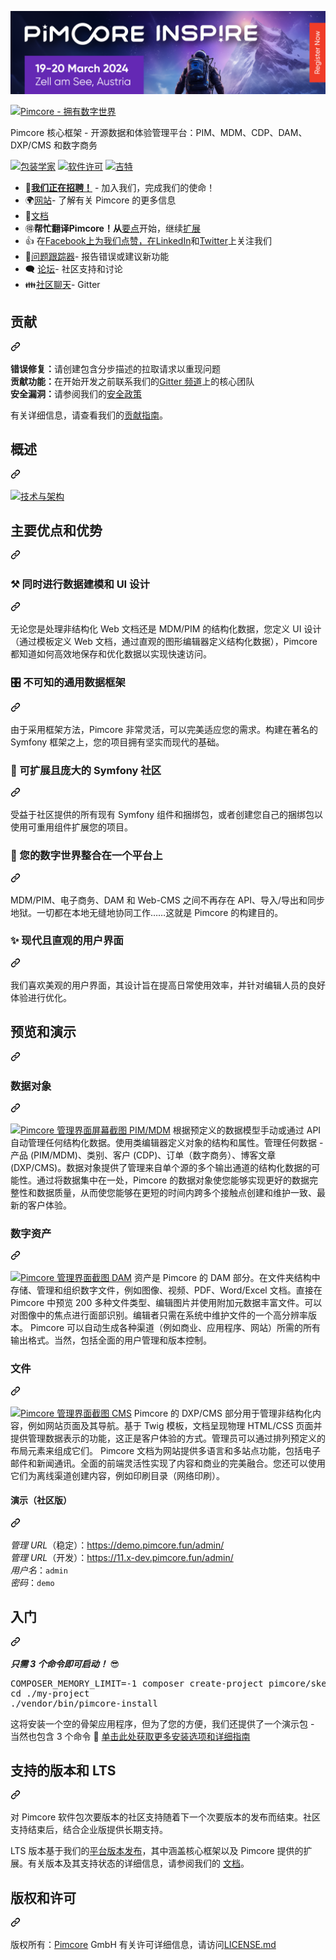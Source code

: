 <div class="Box-sc-g0xbh4-0 bJMeLZ js-snippet-clipboard-copy-unpositioned" data-hpc="true"><article class="markdown-body entry-content container-lg" itemprop="text"><p dir="auto"><a href="https://pimcore.com/en/resources/events/inspire-2024" rel="nofollow"><img src="https://github.com/pimcore/pimcore/raw/11.x/.github/inspire-2024.png" alt="Pimcore Inspire 2024 - Pimcore 开发者必参加的会议！" style="max-width: 100%;"></a></p>
<p dir="auto"><a target="_blank" rel="noopener noreferrer" href="https://github.com/pimcore/pimcore/blob/11.x/doc/img/logo-readme.svg"><img src="https://github.com/pimcore/pimcore/raw/11.x/doc/img/logo-readme.svg" alt="Pimcore - 拥有数字世界" style="max-width: 100%;"></a></p>
<p dir="auto"><font style="vertical-align: inherit;"><font style="vertical-align: inherit;">Pimcore 核心框架 - 开源数据和体验管理平台：PIM、MDM、CDP、DAM、DXP/CMS 和数字商务</font></font></p>
<p dir="auto"><a href="https://packagist.org/packages/pimcore/pimcore" rel="nofollow"><img src="https://camo.githubusercontent.com/20a5097f4a9e0e734dd85db65866b2c6f494ca000f7291304ad8e2f5182fea64/68747470733a2f2f696d672e736869656c64732e696f2f7061636b61676973742f762f70696d636f72652f70696d636f72652e737667" alt="包装学家" data-canonical-src="https://img.shields.io/packagist/v/pimcore/pimcore.svg" style="max-width: 100%;"></a>
<a href="/pimcore/pimcore/blob/11.x/LICENSE.md"><img src="https://camo.githubusercontent.com/197643ce3c8c58e905549a37785c1c79392f7a92bc4370e1724fbb0ea6040baa/68747470733a2f2f696d672e736869656c64732e696f2f62616467652f6c6963656e73652d47504c76332d627269676874677265656e2e7376673f7374796c653d666c6174" alt="软件许可" data-canonical-src="https://img.shields.io/badge/license-GPLv3-brightgreen.svg?style=flat" style="max-width: 100%;"></a>
<a href="https://gitter.im/pimcore/pimcore" rel="nofollow"><img src="https://camo.githubusercontent.com/da63fd54f42ba73e5300f2ec9dbedb81feb3704f799b218e74350492c9fb0796/68747470733a2f2f696d672e736869656c64732e696f2f62616467652f6769747465722d6a6f696e253230636861742d627269676874677265656e2e7376673f7374796c653d666c6174" alt="吉特" data-canonical-src="https://img.shields.io/badge/gitter-join%20chat-brightgreen.svg?style=flat" style="max-width: 100%;"></a></p>
<ul dir="auto">
<li><font style="vertical-align: inherit;"><font style="vertical-align: inherit;">📢</font></font><strong><a href="https://pimcore.com/en/careers?utm_source=github&amp;utm_medium=readme-pimcore-pimcore&amp;utm_campaign=careers" rel="nofollow"><font style="vertical-align: inherit;"><font style="vertical-align: inherit;">我们正在招聘！</font></font></a></strong><font style="vertical-align: inherit;"><font style="vertical-align: inherit;"> - 加入我们，完成我们的使命！</font></font></li>
<li><font style="vertical-align: inherit;"><font style="vertical-align: inherit;">🌍</font></font><a href="https://pimcore.com/" rel="nofollow"><font style="vertical-align: inherit;"><font style="vertical-align: inherit;">网站</font></font></a><font style="vertical-align: inherit;"><font style="vertical-align: inherit;">- 了解有关 Pimcore 的更多信息</font></font></li>
<li><font style="vertical-align: inherit;"><font style="vertical-align: inherit;">📖</font></font><a href="https://pimcore.com/docs/" rel="nofollow"><font style="vertical-align: inherit;"><font style="vertical-align: inherit;">文档</font></font></a></li>
<li><font style="vertical-align: inherit;"><font style="vertical-align: inherit;">🉐</font></font><strong><font style="vertical-align: inherit;"><font style="vertical-align: inherit;">帮忙翻译Pimcore！从</font></font></strong><font style="vertical-align: inherit;"></font><a href="https://poeditor.com/join/project/VWmZyvFVMH" rel="nofollow"><font style="vertical-align: inherit;"><font style="vertical-align: inherit;">要点</font></font></a><font style="vertical-align: inherit;"><font style="vertical-align: inherit;">开始</font><font style="vertical-align: inherit;">，继续</font></font><a href="https://poeditor.com/join/project/XliCYYgILb" rel="nofollow"><font style="vertical-align: inherit;"><font style="vertical-align: inherit;">扩展</font></font></a></li>
<li><font style="vertical-align: inherit;"><font style="vertical-align: inherit;">👍 在</font></font><a href="https://www.facebook.com/pimcore" rel="nofollow"><font style="vertical-align: inherit;"><font style="vertical-align: inherit;">Facebook上为我们点赞，在</font></font></a><font style="vertical-align: inherit;"></font><a href="https://www.linkedin.com/company/3505853/" rel="nofollow"><font style="vertical-align: inherit;"><font style="vertical-align: inherit;">LinkedIn</font></font></a><font style="vertical-align: inherit;"><font style="vertical-align: inherit;">和</font><a href="https://twitter.com/pimcore" rel="nofollow"><font style="vertical-align: inherit;">Twitter</font></a><font style="vertical-align: inherit;">上关注我们</font></font><a href="https://twitter.com/pimcore" rel="nofollow"><font style="vertical-align: inherit;"></font></a></li>
<li><font style="vertical-align: inherit;"><font style="vertical-align: inherit;">🐞</font></font><a href="https://github.com/pimcore/pimcore/issues"><font style="vertical-align: inherit;"><font style="vertical-align: inherit;">问题跟踪器</font></font></a><font style="vertical-align: inherit;"><font style="vertical-align: inherit;">- 报告错误或建议新功能</font></font></li>
<li><font style="vertical-align: inherit;"><font style="vertical-align: inherit;">🗨  </font></font><a href="https://github.com/pimcore/pimcore/discussions"><font style="vertical-align: inherit;"><font style="vertical-align: inherit;">论坛</font></font></a><font style="vertical-align: inherit;"><font style="vertical-align: inherit;">- 社区支持和讨论</font></font></li>
<li><font style="vertical-align: inherit;"><font style="vertical-align: inherit;">👪</font></font><a href="https://gitter.im/pimcore/pimcore" rel="nofollow"><font style="vertical-align: inherit;"><font style="vertical-align: inherit;">社区聊天</font></font></a><font style="vertical-align: inherit;"><font style="vertical-align: inherit;">- Gitter</font></font></li>
</ul>
<div class="markdown-heading" dir="auto"><h2 tabindex="-1" class="heading-element" dir="auto"><font style="vertical-align: inherit;"><font style="vertical-align: inherit;">贡献</font></font></h2><a id="user-content-contribute" class="anchor" aria-label="永久链接：贡献" href="#contribute"><svg class="octicon octicon-link" viewBox="0 0 16 16" version="1.1" width="16" height="16" aria-hidden="true"><path d="m7.775 3.275 1.25-1.25a3.5 3.5 0 1 1 4.95 4.95l-2.5 2.5a3.5 3.5 0 0 1-4.95 0 .751.751 0 0 1 .018-1.042.751.751 0 0 1 1.042-.018 1.998 1.998 0 0 0 2.83 0l2.5-2.5a2.002 2.002 0 0 0-2.83-2.83l-1.25 1.25a.751.751 0 0 1-1.042-.018.751.751 0 0 1-.018-1.042Zm-4.69 9.64a1.998 1.998 0 0 0 2.83 0l1.25-1.25a.751.751 0 0 1 1.042.018.751.751 0 0 1 .018 1.042l-1.25 1.25a3.5 3.5 0 1 1-4.95-4.95l2.5-2.5a3.5 3.5 0 0 1 4.95 0 .751.751 0 0 1-.018 1.042.751.751 0 0 1-1.042.018 1.998 1.998 0 0 0-2.83 0l-2.5 2.5a1.998 1.998 0 0 0 0 2.83Z"></path></svg></a></div>
<p dir="auto"><strong><font style="vertical-align: inherit;"><font style="vertical-align: inherit;">错误修复：</font></font></strong><font style="vertical-align: inherit;"><font style="vertical-align: inherit;">请创建包含分步描述的拉取请求以重现问题</font></font><br>
<strong><font style="vertical-align: inherit;"><font style="vertical-align: inherit;">贡献功能：</font></font></strong><font style="vertical-align: inherit;"><font style="vertical-align: inherit;">在开始开发之前联系我们的</font></font><a href="https://gitter.im/pimcore/pimcore" rel="nofollow"><font style="vertical-align: inherit;"><font style="vertical-align: inherit;">Gitter 频道</font></font></a><font style="vertical-align: inherit;"><font style="vertical-align: inherit;">上的核心团队</font></font><br>
<strong><font style="vertical-align: inherit;"><font style="vertical-align: inherit;">安全漏洞：</font></font></strong><font style="vertical-align: inherit;"><font style="vertical-align: inherit;">请参阅我们的</font></font><a href="https://github.com/pimcore/pimcore/security/policy"><font style="vertical-align: inherit;"><font style="vertical-align: inherit;">安全政策</font></font></a></p>
<p dir="auto"><font style="vertical-align: inherit;"><font style="vertical-align: inherit;">有关详细信息，请查看我们的</font></font><a href="/pimcore/pimcore/blob/11.x/CONTRIBUTING.md"><font style="vertical-align: inherit;"><font style="vertical-align: inherit;">贡献指南</font></font></a><font style="vertical-align: inherit;"><font style="vertical-align: inherit;">。</font></font></p>
<div class="markdown-heading" dir="auto"><h2 tabindex="-1" class="heading-element" dir="auto"><font style="vertical-align: inherit;"><font style="vertical-align: inherit;">概述</font></font></h2><a id="user-content-overview" class="anchor" aria-label="永久链接：概述" href="#overview"><svg class="octicon octicon-link" viewBox="0 0 16 16" version="1.1" width="16" height="16" aria-hidden="true"><path d="m7.775 3.275 1.25-1.25a3.5 3.5 0 1 1 4.95 4.95l-2.5 2.5a3.5 3.5 0 0 1-4.95 0 .751.751 0 0 1 .018-1.042.751.751 0 0 1 1.042-.018 1.998 1.998 0 0 0 2.83 0l2.5-2.5a2.002 2.002 0 0 0-2.83-2.83l-1.25 1.25a.751.751 0 0 1-1.042-.018.751.751 0 0 1-.018-1.042Zm-4.69 9.64a1.998 1.998 0 0 0 2.83 0l1.25-1.25a.751.751 0 0 1 1.042.018.751.751 0 0 1 .018 1.042l-1.25 1.25a3.5 3.5 0 1 1-4.95-4.95l2.5-2.5a3.5 3.5 0 0 1 4.95 0 .751.751 0 0 1-.018 1.042.751.751 0 0 1-1.042.018 1.998 1.998 0 0 0-2.83 0l-2.5 2.5a1.998 1.998 0 0 0 0 2.83Z"></path></svg></a></div>
<p dir="auto"><a target="_blank" rel="noopener noreferrer" href="https://github.com/pimcore/pimcore/blob/11.x/doc/img/pimcore-technology-architecture.svg"><img src="https://github.com/pimcore/pimcore/raw/11.x/doc/img/pimcore-technology-architecture.svg" alt="技术与架构" style="max-width: 100%;"></a></p>
<div class="markdown-heading" dir="auto"><h2 tabindex="-1" class="heading-element" dir="auto"><font style="vertical-align: inherit;"><font style="vertical-align: inherit;">主要优点和优势</font></font></h2><a id="user-content-key-benefits-and-advantages" class="anchor" aria-label="永久链接：主要优点和优势" href="#key-benefits-and-advantages"><svg class="octicon octicon-link" viewBox="0 0 16 16" version="1.1" width="16" height="16" aria-hidden="true"><path d="m7.775 3.275 1.25-1.25a3.5 3.5 0 1 1 4.95 4.95l-2.5 2.5a3.5 3.5 0 0 1-4.95 0 .751.751 0 0 1 .018-1.042.751.751 0 0 1 1.042-.018 1.998 1.998 0 0 0 2.83 0l2.5-2.5a2.002 2.002 0 0 0-2.83-2.83l-1.25 1.25a.751.751 0 0 1-1.042-.018.751.751 0 0 1-.018-1.042Zm-4.69 9.64a1.998 1.998 0 0 0 2.83 0l1.25-1.25a.751.751 0 0 1 1.042.018.751.751 0 0 1 .018 1.042l-1.25 1.25a3.5 3.5 0 1 1-4.95-4.95l2.5-2.5a3.5 3.5 0 0 1 4.95 0 .751.751 0 0 1-.018 1.042.751.751 0 0 1-1.042.018 1.998 1.998 0 0 0-2.83 0l-2.5 2.5a1.998 1.998 0 0 0 0 2.83Z"></path></svg></a></div>
<div class="markdown-heading" dir="auto"><h3 tabindex="-1" class="heading-element" dir="auto"><font style="vertical-align: inherit;"><font style="vertical-align: inherit;">⚒ 同时进行数据建模和 UI 设计</font></font></h3><a id="user-content--data-modelling-and-ui-design-at-the-same-time" class="anchor" aria-label="永久链接：⚒ 同时进行数据建模和 UI 设计" href="#-data-modelling-and-ui-design-at-the-same-time"><svg class="octicon octicon-link" viewBox="0 0 16 16" version="1.1" width="16" height="16" aria-hidden="true"><path d="m7.775 3.275 1.25-1.25a3.5 3.5 0 1 1 4.95 4.95l-2.5 2.5a3.5 3.5 0 0 1-4.95 0 .751.751 0 0 1 .018-1.042.751.751 0 0 1 1.042-.018 1.998 1.998 0 0 0 2.83 0l2.5-2.5a2.002 2.002 0 0 0-2.83-2.83l-1.25 1.25a.751.751 0 0 1-1.042-.018.751.751 0 0 1-.018-1.042Zm-4.69 9.64a1.998 1.998 0 0 0 2.83 0l1.25-1.25a.751.751 0 0 1 1.042.018.751.751 0 0 1 .018 1.042l-1.25 1.25a3.5 3.5 0 1 1-4.95-4.95l2.5-2.5a3.5 3.5 0 0 1 4.95 0 .751.751 0 0 1-.018 1.042.751.751 0 0 1-1.042.018 1.998 1.998 0 0 0-2.83 0l-2.5 2.5a1.998 1.998 0 0 0 0 2.83Z"></path></svg></a></div>
<p dir="auto"><font style="vertical-align: inherit;"><font style="vertical-align: inherit;">无论您是处理非结构化 Web 文档还是 MDM/PIM 的结构化数据，您定义 UI 设计（通过模板定义 Web 文档，通过直观的图形编辑器定义结构化数据），Pimcore 都知道如何高效地保存和优化数据以实现快速访问。</font></font></p>
<div class="markdown-heading" dir="auto"><h3 tabindex="-1" class="heading-element" dir="auto"><font style="vertical-align: inherit;"><font style="vertical-align: inherit;">🎛 不可知的通用数据框架</font></font></h3><a id="user-content--agnostic-and-universal-framework-for-your-data" class="anchor" aria-label="永久链接：🎛 数据的不可知论和通用框架" href="#-agnostic-and-universal-framework-for-your-data"><svg class="octicon octicon-link" viewBox="0 0 16 16" version="1.1" width="16" height="16" aria-hidden="true"><path d="m7.775 3.275 1.25-1.25a3.5 3.5 0 1 1 4.95 4.95l-2.5 2.5a3.5 3.5 0 0 1-4.95 0 .751.751 0 0 1 .018-1.042.751.751 0 0 1 1.042-.018 1.998 1.998 0 0 0 2.83 0l2.5-2.5a2.002 2.002 0 0 0-2.83-2.83l-1.25 1.25a.751.751 0 0 1-1.042-.018.751.751 0 0 1-.018-1.042Zm-4.69 9.64a1.998 1.998 0 0 0 2.83 0l1.25-1.25a.751.751 0 0 1 1.042.018.751.751 0 0 1 .018 1.042l-1.25 1.25a3.5 3.5 0 1 1-4.95-4.95l2.5-2.5a3.5 3.5 0 0 1 4.95 0 .751.751 0 0 1-.018 1.042.751.751 0 0 1-1.042.018 1.998 1.998 0 0 0-2.83 0l-2.5 2.5a1.998 1.998 0 0 0 0 2.83Z"></path></svg></a></div>
<p dir="auto"><font style="vertical-align: inherit;"><font style="vertical-align: inherit;">由于采用框架方法，Pimcore 非常灵活，可以完美适应您的需求。构建在著名的 Symfony 框架之上，您的项目拥有坚实而现代的基础。</font></font></p>
<div class="markdown-heading" dir="auto"><h3 tabindex="-1" class="heading-element" dir="auto"><font style="vertical-align: inherit;"><font style="vertical-align: inherit;">🚀 可扩展且庞大的 Symfony 社区</font></font></h3><a id="user-content--extensible-and-huge-symfony-community" class="anchor" aria-label="永久链接：🚀 可扩展且庞大的 Symfony 社区" href="#-extensible-and-huge-symfony-community"><svg class="octicon octicon-link" viewBox="0 0 16 16" version="1.1" width="16" height="16" aria-hidden="true"><path d="m7.775 3.275 1.25-1.25a3.5 3.5 0 1 1 4.95 4.95l-2.5 2.5a3.5 3.5 0 0 1-4.95 0 .751.751 0 0 1 .018-1.042.751.751 0 0 1 1.042-.018 1.998 1.998 0 0 0 2.83 0l2.5-2.5a2.002 2.002 0 0 0-2.83-2.83l-1.25 1.25a.751.751 0 0 1-1.042-.018.751.751 0 0 1-.018-1.042Zm-4.69 9.64a1.998 1.998 0 0 0 2.83 0l1.25-1.25a.751.751 0 0 1 1.042.018.751.751 0 0 1 .018 1.042l-1.25 1.25a3.5 3.5 0 1 1-4.95-4.95l2.5-2.5a3.5 3.5 0 0 1 4.95 0 .751.751 0 0 1-.018 1.042.751.751 0 0 1-1.042.018 1.998 1.998 0 0 0-2.83 0l-2.5 2.5a1.998 1.998 0 0 0 0 2.83Z"></path></svg></a></div>
<p dir="auto"><font style="vertical-align: inherit;"><font style="vertical-align: inherit;">受益于社区提供的所有现有 Symfony 组件和捆绑包，或者创建您自己的捆绑包以使用可重用组件扩展您的项目。</font></font></p>
<div class="markdown-heading" dir="auto"><h3 tabindex="-1" class="heading-element" dir="auto"><font style="vertical-align: inherit;"><font style="vertical-align: inherit;">💎 您的数字世界整合在一个平台上</font></font></h3><a id="user-content--your-digital-world-consolidated-in-one-platform" class="anchor" aria-label="永久链接：💎 您的数字世界整合在一个平台上" href="#-your-digital-world-consolidated-in-one-platform"><svg class="octicon octicon-link" viewBox="0 0 16 16" version="1.1" width="16" height="16" aria-hidden="true"><path d="m7.775 3.275 1.25-1.25a3.5 3.5 0 1 1 4.95 4.95l-2.5 2.5a3.5 3.5 0 0 1-4.95 0 .751.751 0 0 1 .018-1.042.751.751 0 0 1 1.042-.018 1.998 1.998 0 0 0 2.83 0l2.5-2.5a2.002 2.002 0 0 0-2.83-2.83l-1.25 1.25a.751.751 0 0 1-1.042-.018.751.751 0 0 1-.018-1.042Zm-4.69 9.64a1.998 1.998 0 0 0 2.83 0l1.25-1.25a.751.751 0 0 1 1.042.018.751.751 0 0 1 .018 1.042l-1.25 1.25a3.5 3.5 0 1 1-4.95-4.95l2.5-2.5a3.5 3.5 0 0 1 4.95 0 .751.751 0 0 1-.018 1.042.751.751 0 0 1-1.042.018 1.998 1.998 0 0 0-2.83 0l-2.5 2.5a1.998 1.998 0 0 0 0 2.83Z"></path></svg></a></div>
<p dir="auto"><font style="vertical-align: inherit;"><font style="vertical-align: inherit;">MDM/PIM、电子商务、DAM 和 Web-CMS 之间不再存在 API、导入/导出和同步地狱。一切都在本地无缝地协同工作……这就是 Pimcore 的构建目的。</font></font></p>
<div class="markdown-heading" dir="auto"><h3 tabindex="-1" class="heading-element" dir="auto"><font style="vertical-align: inherit;"><font style="vertical-align: inherit;">✨️ 现代且直观的用户界面</font></font></h3><a id="user-content-️-modern-and-intuitive-ui" class="anchor" aria-label="永久链接：✨️ 现代且直观的用户界面" href="#️-modern-and-intuitive-ui"><svg class="octicon octicon-link" viewBox="0 0 16 16" version="1.1" width="16" height="16" aria-hidden="true"><path d="m7.775 3.275 1.25-1.25a3.5 3.5 0 1 1 4.95 4.95l-2.5 2.5a3.5 3.5 0 0 1-4.95 0 .751.751 0 0 1 .018-1.042.751.751 0 0 1 1.042-.018 1.998 1.998 0 0 0 2.83 0l2.5-2.5a2.002 2.002 0 0 0-2.83-2.83l-1.25 1.25a.751.751 0 0 1-1.042-.018.751.751 0 0 1-.018-1.042Zm-4.69 9.64a1.998 1.998 0 0 0 2.83 0l1.25-1.25a.751.751 0 0 1 1.042.018.751.751 0 0 1 .018 1.042l-1.25 1.25a3.5 3.5 0 1 1-4.95-4.95l2.5-2.5a3.5 3.5 0 0 1 4.95 0 .751.751 0 0 1-.018 1.042.751.751 0 0 1-1.042.018 1.998 1.998 0 0 0-2.83 0l-2.5 2.5a1.998 1.998 0 0 0 0 2.83Z"></path></svg></a></div>
<p dir="auto"><font style="vertical-align: inherit;"><font style="vertical-align: inherit;">我们喜欢美观的用户界面，其设计旨在提高日常使用效率，并针对编辑人员的良好体验进行优化。</font></font></p>
<div class="markdown-heading" dir="auto"><h2 tabindex="-1" class="heading-element" dir="auto"><font style="vertical-align: inherit;"><font style="vertical-align: inherit;">预览和演示</font></font></h2><a id="user-content-preview-and-demo" class="anchor" aria-label="永久链接：预览和演示" href="#preview-and-demo"><svg class="octicon octicon-link" viewBox="0 0 16 16" version="1.1" width="16" height="16" aria-hidden="true"><path d="m7.775 3.275 1.25-1.25a3.5 3.5 0 1 1 4.95 4.95l-2.5 2.5a3.5 3.5 0 0 1-4.95 0 .751.751 0 0 1 .018-1.042.751.751 0 0 1 1.042-.018 1.998 1.998 0 0 0 2.83 0l2.5-2.5a2.002 2.002 0 0 0-2.83-2.83l-1.25 1.25a.751.751 0 0 1-1.042-.018.751.751 0 0 1-.018-1.042Zm-4.69 9.64a1.998 1.998 0 0 0 2.83 0l1.25-1.25a.751.751 0 0 1 1.042.018.751.751 0 0 1 .018 1.042l-1.25 1.25a3.5 3.5 0 1 1-4.95-4.95l2.5-2.5a3.5 3.5 0 0 1 4.95 0 .751.751 0 0 1-.018 1.042.751.751 0 0 1-1.042.018 1.998 1.998 0 0 0-2.83 0l-2.5 2.5a1.998 1.998 0 0 0 0 2.83Z"></path></svg></a></div>
<div class="markdown-heading" dir="auto"><h3 tabindex="-1" class="heading-element" dir="auto"><font style="vertical-align: inherit;"><font style="vertical-align: inherit;">数据对象</font></font></h3><a id="user-content-data-objects" class="anchor" aria-label="永久链接：数据对象" href="#data-objects"><svg class="octicon octicon-link" viewBox="0 0 16 16" version="1.1" width="16" height="16" aria-hidden="true"><path d="m7.775 3.275 1.25-1.25a3.5 3.5 0 1 1 4.95 4.95l-2.5 2.5a3.5 3.5 0 0 1-4.95 0 .751.751 0 0 1 .018-1.042.751.751 0 0 1 1.042-.018 1.998 1.998 0 0 0 2.83 0l2.5-2.5a2.002 2.002 0 0 0-2.83-2.83l-1.25 1.25a.751.751 0 0 1-1.042-.018.751.751 0 0 1-.018-1.042Zm-4.69 9.64a1.998 1.998 0 0 0 2.83 0l1.25-1.25a.751.751 0 0 1 1.042.018.751.751 0 0 1 .018 1.042l-1.25 1.25a3.5 3.5 0 1 1-4.95-4.95l2.5-2.5a3.5 3.5 0 0 1 4.95 0 .751.751 0 0 1-.018 1.042.751.751 0 0 1-1.042.018 1.998 1.998 0 0 0-2.83 0l-2.5 2.5a1.998 1.998 0 0 0 0 2.83Z"></path></svg></a></div>
<p dir="auto"><a target="_blank" rel="noopener noreferrer" href="/pimcore/pimcore/blob/11.x/doc/img/pimcore-screenshot-3.png"><img src="/pimcore/pimcore/raw/11.x/doc/img/pimcore-screenshot-3.png" alt="Pimcore 管理界面屏幕截图 PIM/MDM" style="max-width: 100%;"></a><font style="vertical-align: inherit;"><font style="vertical-align: inherit;">
根据预定义的数据模型手动或通过 API 自动管理任何结构化数据。使用类编辑器定义对象的结构和属性。管理任何数据 - 产品 (PIM/MDM)、类别、客户 (CDP)、订单（数字商务）、博客文章 (DXP/CMS)。数据对象提供了管理来自单个源的多个输出通道的结构化数据的可能性。通过将数据集中在一处，Pimcore 的数据对象使您能够实现更好的数据完整性和数据质量，从而使您能够在更短的时间内跨多个接触点创建和维护一致、最新的客户体验。</font></font></p>
<div class="markdown-heading" dir="auto"><h3 tabindex="-1" class="heading-element" dir="auto"><font style="vertical-align: inherit;"><font style="vertical-align: inherit;">数字资产</font></font></h3><a id="user-content-digital-assets" class="anchor" aria-label="永久链接：数字资产" href="#digital-assets"><svg class="octicon octicon-link" viewBox="0 0 16 16" version="1.1" width="16" height="16" aria-hidden="true"><path d="m7.775 3.275 1.25-1.25a3.5 3.5 0 1 1 4.95 4.95l-2.5 2.5a3.5 3.5 0 0 1-4.95 0 .751.751 0 0 1 .018-1.042.751.751 0 0 1 1.042-.018 1.998 1.998 0 0 0 2.83 0l2.5-2.5a2.002 2.002 0 0 0-2.83-2.83l-1.25 1.25a.751.751 0 0 1-1.042-.018.751.751 0 0 1-.018-1.042Zm-4.69 9.64a1.998 1.998 0 0 0 2.83 0l1.25-1.25a.751.751 0 0 1 1.042.018.751.751 0 0 1 .018 1.042l-1.25 1.25a3.5 3.5 0 1 1-4.95-4.95l2.5-2.5a3.5 3.5 0 0 1 4.95 0 .751.751 0 0 1-.018 1.042.751.751 0 0 1-1.042.018 1.998 1.998 0 0 0-2.83 0l-2.5 2.5a1.998 1.998 0 0 0 0 2.83Z"></path></svg></a></div>
<p dir="auto"><a target="_blank" rel="noopener noreferrer" href="https://github.com/pimcore/pimcore/blob/11.x/doc/img/pimcore-screenshot-2.png"><img src="https://github.com/pimcore/pimcore/raw/11.x/doc/img/pimcore-screenshot-2.png" alt="Pimcore 管理界面截图 DAM" style="max-width: 100%;"></a><font style="vertical-align: inherit;"><font style="vertical-align: inherit;">
资产是 Pimcore 的 DAM 部分。在文件夹结构中存储、管理和组织数字文件，例如图像、视频、PDF、Word/Excel 文档。直接在 Pimcore 中预览 200 多种文件类型、编辑图片并使用附加元数据丰富文件。可以对图像中的焦点进行面部识别。编辑者只需在系统中维护文件的一个高分辨率版本。 Pimcore 可以自动生成各种渠道（例如商业、应用程序、网站）所需的所有输出格式。当然，包括全面的用户管理和版本控制。</font></font></p>
<div class="markdown-heading" dir="auto"><h3 tabindex="-1" class="heading-element" dir="auto"><font style="vertical-align: inherit;"><font style="vertical-align: inherit;">文件</font></font></h3><a id="user-content-documents" class="anchor" aria-label="永久链接：文档" href="#documents"><svg class="octicon octicon-link" viewBox="0 0 16 16" version="1.1" width="16" height="16" aria-hidden="true"><path d="m7.775 3.275 1.25-1.25a3.5 3.5 0 1 1 4.95 4.95l-2.5 2.5a3.5 3.5 0 0 1-4.95 0 .751.751 0 0 1 .018-1.042.751.751 0 0 1 1.042-.018 1.998 1.998 0 0 0 2.83 0l2.5-2.5a2.002 2.002 0 0 0-2.83-2.83l-1.25 1.25a.751.751 0 0 1-1.042-.018.751.751 0 0 1-.018-1.042Zm-4.69 9.64a1.998 1.998 0 0 0 2.83 0l1.25-1.25a.751.751 0 0 1 1.042.018.751.751 0 0 1 .018 1.042l-1.25 1.25a3.5 3.5 0 1 1-4.95-4.95l2.5-2.5a3.5 3.5 0 0 1 4.95 0 .751.751 0 0 1-.018 1.042.751.751 0 0 1-1.042.018 1.998 1.998 0 0 0-2.83 0l-2.5 2.5a1.998 1.998 0 0 0 0 2.83Z"></path></svg></a></div>
<p dir="auto"><a target="_blank" rel="noopener noreferrer" href="https://github.com/pimcore/pimcore/blob/11.x/doc/img/pimcore-screenshot-1.png"><img src="https://github.com/pimcore/pimcore/raw/11.x/doc/img/pimcore-screenshot-1.png" alt="Pimcore 管理界面截图 CMS" style="max-width: 100%;"></a><font style="vertical-align: inherit;"><font style="vertical-align: inherit;">
Pimcore 的 DXP/CMS 部分用于管理非结构化内容，例如网站页面及其导航。基于 Twig 模板，文档呈现物理 HTML/CSS 页面并提供管理数据表示的功能，这正是客户体验的方式。管理员可以通过排列预定义的布局元素来组成它们。 Pimcore 文档为网站提供多语言和多站点功能，包括电子邮件和新闻通讯。全面的前端灵活性实现了内容和商业的完美融合。您还可以使用它们为离线渠道创建内容，例如印刷目录（网络印刷）。</font></font></p>
<div class="markdown-heading" dir="auto"><h4 tabindex="-1" class="heading-element" dir="auto"><font style="vertical-align: inherit;"><font style="vertical-align: inherit;">演示（社区版）</font></font></h4><a id="user-content-demo-community-edition" class="anchor" aria-label="永久链接：演示（社区版）" href="#demo-community-edition"><svg class="octicon octicon-link" viewBox="0 0 16 16" version="1.1" width="16" height="16" aria-hidden="true"><path d="m7.775 3.275 1.25-1.25a3.5 3.5 0 1 1 4.95 4.95l-2.5 2.5a3.5 3.5 0 0 1-4.95 0 .751.751 0 0 1 .018-1.042.751.751 0 0 1 1.042-.018 1.998 1.998 0 0 0 2.83 0l2.5-2.5a2.002 2.002 0 0 0-2.83-2.83l-1.25 1.25a.751.751 0 0 1-1.042-.018.751.751 0 0 1-.018-1.042Zm-4.69 9.64a1.998 1.998 0 0 0 2.83 0l1.25-1.25a.751.751 0 0 1 1.042.018.751.751 0 0 1 .018 1.042l-1.25 1.25a3.5 3.5 0 1 1-4.95-4.95l2.5-2.5a3.5 3.5 0 0 1 4.95 0 .751.751 0 0 1-.018 1.042.751.751 0 0 1-1.042.018 1.998 1.998 0 0 0-2.83 0l-2.5 2.5a1.998 1.998 0 0 0 0 2.83Z"></path></svg></a></div>
<p dir="auto"><em><font style="vertical-align: inherit;"><font style="vertical-align: inherit;">管理 URL</font></font></em><font style="vertical-align: inherit;"><font style="vertical-align: inherit;">（稳定）：</font></font><a href="https://demo.pimcore.fun/admin/" rel="nofollow"><font style="vertical-align: inherit;"><font style="vertical-align: inherit;">https://demo.pimcore.fun/admin/</font></font></a><br>
<em><font style="vertical-align: inherit;"><font style="vertical-align: inherit;">管理 URL</font></font></em><font style="vertical-align: inherit;"><font style="vertical-align: inherit;">（开发）：</font></font><a href="https://11.x-dev.pimcore.fun/admin/" rel="nofollow"><font style="vertical-align: inherit;"><font style="vertical-align: inherit;">https://11.x-dev.pimcore.fun/admin/</font></font></a><br>
<em><font style="vertical-align: inherit;"><font style="vertical-align: inherit;">用户名</font></font></em><font style="vertical-align: inherit;"><font style="vertical-align: inherit;">：</font></font><code>admin</code><br>
<em><font style="vertical-align: inherit;"><font style="vertical-align: inherit;">密码</font></font></em><font style="vertical-align: inherit;"><font style="vertical-align: inherit;">：</font></font><code>demo</code></p>
<div class="markdown-heading" dir="auto"><h2 tabindex="-1" class="heading-element" dir="auto"><font style="vertical-align: inherit;"><font style="vertical-align: inherit;">入门</font></font></h2><a id="user-content-getting-started" class="anchor" aria-label="永久链接：开始使用" href="#getting-started"><svg class="octicon octicon-link" viewBox="0 0 16 16" version="1.1" width="16" height="16" aria-hidden="true"><path d="m7.775 3.275 1.25-1.25a3.5 3.5 0 1 1 4.95 4.95l-2.5 2.5a3.5 3.5 0 0 1-4.95 0 .751.751 0 0 1 .018-1.042.751.751 0 0 1 1.042-.018 1.998 1.998 0 0 0 2.83 0l2.5-2.5a2.002 2.002 0 0 0-2.83-2.83l-1.25 1.25a.751.751 0 0 1-1.042-.018.751.751 0 0 1-.018-1.042Zm-4.69 9.64a1.998 1.998 0 0 0 2.83 0l1.25-1.25a.751.751 0 0 1 1.042.018.751.751 0 0 1 .018 1.042l-1.25 1.25a3.5 3.5 0 1 1-4.95-4.95l2.5-2.5a3.5 3.5 0 0 1 4.95 0 .751.751 0 0 1-.018 1.042.751.751 0 0 1-1.042.018 1.998 1.998 0 0 0-2.83 0l-2.5 2.5a1.998 1.998 0 0 0 0 2.83Z"></path></svg></a></div>
<p dir="auto"><em><strong><font style="vertical-align: inherit;"><font style="vertical-align: inherit;">只需 3 个命令即可启动！</font></font></strong></em><font style="vertical-align: inherit;"><font style="vertical-align: inherit;"> 😎</font></font></p>
<div class="highlight highlight-source-shell notranslate position-relative overflow-auto" dir="auto"><pre>COMPOSER_MEMORY_LIMIT=-1 composer create-project pimcore/skeleton ./my-project
<span class="pl-c1">cd</span> ./my-project
./vendor/bin/pimcore-install</pre><div class="zeroclipboard-container">
     
  </div></div>
<p dir="auto"><font style="vertical-align: inherit;"><font style="vertical-align: inherit;">这将安装一个空的骨架应用程序，但为了您的方便，我们还提供了一个演示包 - 当然也包含 3 个命令 💪
</font></font><a href="https://pimcore.com/docs/platform/Pimcore/Getting_Started/" rel="nofollow"><font style="vertical-align: inherit;"><font style="vertical-align: inherit;">单击此处获取更多安装选项和详细指南</font></font></a></p>
<div class="markdown-heading" dir="auto"><h2 tabindex="-1" class="heading-element" dir="auto"><font style="vertical-align: inherit;"><font style="vertical-align: inherit;">支持的版本和 LTS</font></font></h2><a id="user-content-supported-versions-and-lts" class="anchor" aria-label="永久链接：支持的版本和 LTS" href="#supported-versions-and-lts"><svg class="octicon octicon-link" viewBox="0 0 16 16" version="1.1" width="16" height="16" aria-hidden="true"><path d="m7.775 3.275 1.25-1.25a3.5 3.5 0 1 1 4.95 4.95l-2.5 2.5a3.5 3.5 0 0 1-4.95 0 .751.751 0 0 1 .018-1.042.751.751 0 0 1 1.042-.018 1.998 1.998 0 0 0 2.83 0l2.5-2.5a2.002 2.002 0 0 0-2.83-2.83l-1.25 1.25a.751.751 0 0 1-1.042-.018.751.751 0 0 1-.018-1.042Zm-4.69 9.64a1.998 1.998 0 0 0 2.83 0l1.25-1.25a.751.751 0 0 1 1.042.018.751.751 0 0 1 .018 1.042l-1.25 1.25a3.5 3.5 0 1 1-4.95-4.95l2.5-2.5a3.5 3.5 0 0 1 4.95 0 .751.751 0 0 1-.018 1.042.751.751 0 0 1-1.042.018 1.998 1.998 0 0 0-2.83 0l-2.5 2.5a1.998 1.998 0 0 0 0 2.83Z"></path></svg></a></div>
<p dir="auto"><font style="vertical-align: inherit;"><font style="vertical-align: inherit;">对 Pimcore 软件包次要版本的社区支持随着下一个次要版本的发布而结束。社区支持结束后，结合企业版提供长期支持。</font></font></p>
<p dir="auto"><font style="vertical-align: inherit;"><font style="vertical-align: inherit;">LTS 版本基于我们的</font></font><a href="https://pimcore.com/docs/platform/Platform_Version/" rel="nofollow"><font style="vertical-align: inherit;"><font style="vertical-align: inherit;">平台版本发布</font></font></a><font style="vertical-align: inherit;"><font style="vertical-align: inherit;">，其中涵盖核心框架以及 Pimcore 提供的扩展。有关版本及其支持状态的详细信息，请参阅我们的
</font></font><a href="https://pimcore.com/docs/platform/Platform_Version/Platform_Version_Releases/" rel="nofollow"><font style="vertical-align: inherit;"><font style="vertical-align: inherit;">文档</font></font></a><font style="vertical-align: inherit;"><font style="vertical-align: inherit;">。</font></font></p>
<div class="markdown-heading" dir="auto"><h2 tabindex="-1" class="heading-element" dir="auto"><font style="vertical-align: inherit;"><font style="vertical-align: inherit;">版权和许可</font></font></h2><a id="user-content-copyright-and-license" class="anchor" aria-label="永久链接：版权和许可" href="#copyright-and-license"><svg class="octicon octicon-link" viewBox="0 0 16 16" version="1.1" width="16" height="16" aria-hidden="true"><path d="m7.775 3.275 1.25-1.25a3.5 3.5 0 1 1 4.95 4.95l-2.5 2.5a3.5 3.5 0 0 1-4.95 0 .751.751 0 0 1 .018-1.042.751.751 0 0 1 1.042-.018 1.998 1.998 0 0 0 2.83 0l2.5-2.5a2.002 2.002 0 0 0-2.83-2.83l-1.25 1.25a.751.751 0 0 1-1.042-.018.751.751 0 0 1-.018-1.042Zm-4.69 9.64a1.998 1.998 0 0 0 2.83 0l1.25-1.25a.751.751 0 0 1 1.042.018.751.751 0 0 1 .018 1.042l-1.25 1.25a3.5 3.5 0 1 1-4.95-4.95l2.5-2.5a3.5 3.5 0 0 1 4.95 0 .751.751 0 0 1-.018 1.042.751.751 0 0 1-1.042.018 1.998 1.998 0 0 0-2.83 0l-2.5 2.5a1.998 1.998 0 0 0 0 2.83Z"></path></svg></a></div>
<p dir="auto"><font style="vertical-align: inherit;"><font style="vertical-align: inherit;">版权所有：</font></font><a href="https://www.pimcore.org" rel="nofollow"><font style="vertical-align: inherit;"><font style="vertical-align: inherit;">Pimcore</font></font></a><font style="vertical-align: inherit;"><font style="vertical-align: inherit;"> GmbH 有关许可详细信息，请访问</font></font><a href="/pimcore/pimcore/blob/11.x/LICENSE.md"><font style="vertical-align: inherit;"><font style="vertical-align: inherit;">LICENSE.md</font></font></a></p>
</article></div>
